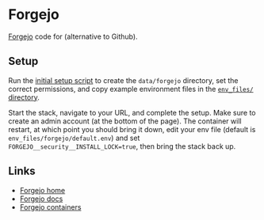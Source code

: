 # Forgejo

[Forgejo](https://forgejo.org) code for (alternative to Github).

## Setup

Run the [initial setup script](./scripts/initial_setup.sh) to create the `data/forgejo` directory, set the correct permissions, and copy example environment files in the [`env_files/` directory](./env_files/).

Start the stack, navigate to your URL, and complete the setup. Make sure to create an admin account (at the bottom of the page). The container will restart, at which point you should bring it down, edit your env file (default is `env_files/forgejo/default.env`) and set `FORGEJO__security__INSTALL_LOCK=true`, then bring the stack back up.

## Links

- [Forgejo home](https://forgejo.org)
- [Forgejo docs](https://forgejo.org/docs/latest/)
- [Forgejo containers](https://codeberg.org/forgejo/-/packages/container/forgejo/versions)
